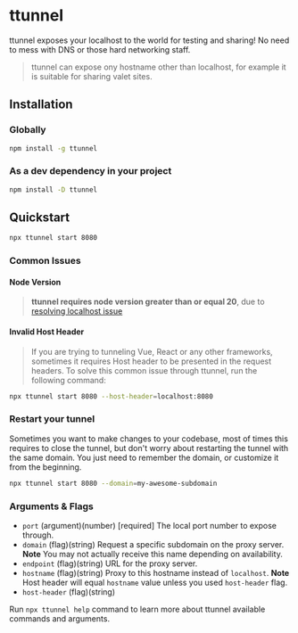 # ttunnel

ttunnel exposes your localhost to the world for testing and sharing! No need to mess with DNS or those hard networking staff.

> ttunnel can expose ony hostname other than localhost, for example it is suitable for sharing valet sites.

## Installation


### Globally

```sh
npm install -g ttunnel
```

### As a dev dependency in your project

```sh
npm install -D ttunnel
```

## Quickstart

```sh
npx ttunnel start 8080
```

### Common Issues


#### Node Version

> **ttunnel requires node version greater than or equal 20**, due to [resolving localhost issue](https://github.com/nodejs/node/issues/40702)

#### Invalid Host Header

> If you are trying to tunneling Vue, React or any other frameworks, sometimes it requires Host header to be presented in the request headers. To solve this common issue through ttunnel, run the following command:

```sh
npx ttunnel start 8080 --host-header=localhost:8080
```

### Restart your tunnel

Sometimes you want to make changes to your codebase, most of times this requires to close the tunnel, but don't worry about restarting the tunnel with the same domain. You just need to remember the domain, or customize it from the beginning.

```sh
npx ttunnel start 8080 --domain=my-awesome-subdomain
```

### Arguments & Flags

- `port` (argument)(number) [required] The local port number to expose through.
- `domain` (flag)(string) Request a specific subdomain on the proxy server. **Note** You may not actually receive this name depending on availability.
- `endpoint` (flag)(string) URL for the proxy server.
- `hostname` (flag)(string) Proxy to this hostname instead of `localhost`. **Note** Host header will equal `hostname` value unless you used `host-header` flag.
- `host-header` (flag)(string)

Run `npx ttunnel help` command to learn more about ttunnel available commands and arguments.
